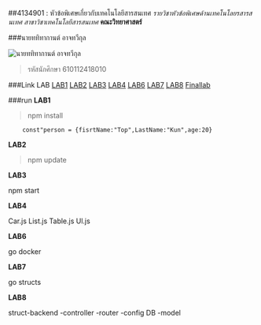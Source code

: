 ##4134901 : หัวข้อพิเศษเกี่ยวกับเทคโนโลยีสารสนเทศ
*รายวิชาหัวข้อพิเศษด้านเทคโนโลยรสารสนเทศ*
_สาขาวิชาเทคโนโลยีสารสนเทศ_
**คณะวิทยาศาสตร์**

###นายททิทากานต์ อาจทวีกุล

![นายททิทากานต์ อาจทวีกุล](https://lh3.googleusercontent.com/a-/AOh14GjhBiHG5ruifppw2DEo0u2kncm_3OzeXiDQHVpqJg=s360-p-rw-no)

>รหัสนักศึกษา 610112418010

###Link LAB
[LAB1](https://github.com/tatitakan/4134901-2-64/tree/master/LAB1)
[LAB2](https://github.com/tatitakan/4134901-2-64/tree/master/LAB2)
[LAB3](https://github.com/tatitakan/4134901-2-64/tree/master/LAB3)
[LAB4](https://github.com/tatitakan/4134901-2-64/tree/master/LAB3/hello-react/src/components)
[LAB6](https://github.com/tatitakan/4134901-2-64/tree/master/LAB6)
[LAB7](https://github.com/tatitakan/4134901-2-64/tree/master/LAB7)
[LAB8](https://github.com/tatitakan/4134901-2-64/tree/master/LAB8)
[Finallab](https://github.com/tatitakan/finallab.git)

###run
**LAB1**

>npm install

```
    const"person = {fisrtName:"Top",LastName:"Kun",age:20}
```

**LAB2**

>npm update

**LAB3**

npm start

**LAB4**

Car.js List.js Table.js Ul.js

**LAB6**

go docker

**LAB7**

go structs

**LAB8**

struct-backend
-controller
-router
-config DB
-model


